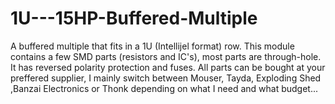 # 1U---15HP-Buffered-Multiple
A buffered multiple that fits in a 1U (Intellijel format) row.
This module contains a few SMD parts (resistors and IC's),
most parts are through-hole. 
It has reversed polarity protection and fuses. 
All parts can be bought at your preffered supplier, I mainly switch between Mouser, Tayda, Exploding Shed ,Banzai Electronics or Thonk
depending on what I need and what budget...
